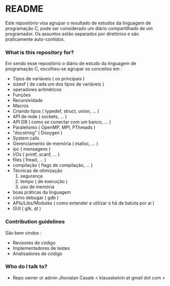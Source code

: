 # README #

Este repositório visa agrupar o resultado de estudos da linguagem de programação C, pode ser considerado um diário compartilhado de um programador. Os assuntos estão separados por diretórios e são praticamente auto-contidos.

### What is this repository for? ###

Em sendo esse repositório o diário de estudo da linguagem de programação C, escolheu-se agrupar os conceitos em :

* Tipos de variáveis ( os principais )
* sizeof ( de cada um dos tipos de variáveis )
* operadores aritméticos
* Funções
* Recursividade
* Macros
* Criando tipos ( typedef, struct, union, ... )
* API de rede ( sockets, ... )
* API DB ( como se conectar com um banco, ... )
* Paralelismo ( OpenMP, MPI, PThreads )
* "docstring" ( Doxygen )
* System calls
* Gerenciamento de memória ( malloc, ... )
* ipc ( mensagens )
* I/Os ( printf, scanf, ... )
* files ( fread, ... )
* compilação ( flags de compilação, ... )
* Técnicas de otimização
    1. segurança
    2. tempo ( de execução )
    3. uso de memória
* boas práticas da linguagem
* como debugar ( gdb )
* APIs/Libs/Modules ( como extender e utilizar o há de batuta por ai )
* GUI ( gtk, qt )

### Contribution guidelines ###

São bem vindos :

* Revisores de código
* Implementadores de testes
* Analisadores de código

### Who do I talk to? ###

* Repo owner or admin Jhonatan Casale < klausskelvin at gmail dot com >